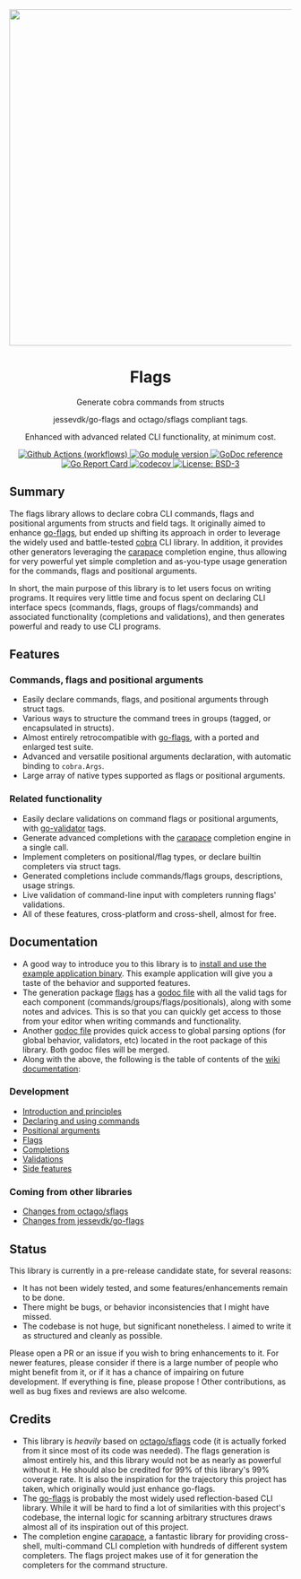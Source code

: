 
<div align="center">
  <a href="https://github.com/reeflective/flags">
    <img alt="" src="" width="600">
  </a>
  <br> <h1> Flags </h1>

  <p>  Generate cobra commands from structs </p>
  <p>  jessevdk/go-flags and octago/sflags compliant tags. </p>
  <p>  Enhanced with advanced related CLI functionality, at minimum cost. </p>
</div>


<!-- Badges -->
<p align="center">
  <a href="https://github.com/reeflective/flags/actions/workflows/go.yml">
    <img src="https://github.com/reeflective/flags/actions/workflows/go.yml/badge.svg?branch=main"
      alt="Github Actions (workflows)" />
  </a>

  <a href="https://github.com/reeflective/flags">
    <img src="https://img.shields.io/github/go-mod/go-version/reeflective/flags.svg"
      alt="Go module version" />
  </a>

  <a href="https://godoc.org/reeflective/go/flags">
    <img src="https://img.shields.io/badge/godoc-reference-blue.svg"
      alt="GoDoc reference" />
  </a>

  <a href="https://goreportcard.com/report/github.com/reeflective/flags">
    <img src="https://goreportcard.com/badge/github.com/reeflective/flags"
      alt="Go Report Card" />
  </a>

  <a href="https://codecov.io/gh/reeflective/flags">
    <img src="https://codecov.io/gh/reeflective/flags/branch/main/graph/badge.svg"
      alt="codecov" />
  </a>

  <a href="https://opensource.org/licenses/BSD-3-Clause">
    <img src="https://img.shields.io/badge/License-BSD_3--Clause-blue.svg"
      alt="License: BSD-3" />
  </a>
</p>


## Summary

The flags library allows to declare cobra CLI commands, flags and positional arguments from structs and field tags.
It originally aimed to enhance [go-flags](https://github.com/jessevdk/go-flags), but ended up shifting its approach in order to leverage the widely 
used and battle-tested [cobra](https://github.com/spf13/cobra) CLI library. In addition, it provides other generators leveraging the [carapace](https://github.com/rsteube/carapace)
completion engine, thus allowing for very powerful yet simple completion and as-you-type usage generation for 
the commands, flags and positional arguments.

In short, the main purpose of this library is to let users focus on writing programs. It requires very little 
time and focus spent on declaring CLI interface specs (commands, flags, groups of flags/commands) and associated 
functionality (completions and validations), and then generates powerful and ready to use CLI programs.


## Features 

### Commands, flags and positional arguments
- Easily declare commands, flags, and positional arguments through struct tags.
- Various ways to structure the command trees in groups (tagged, or encapsulated in structs).
- Almost entirely retrocompatible with [go-flags](https://github.com/jessevdk/go-flags), with a ported and enlarged test suite.
- Advanced and versatile positional arguments declaration, with automatic binding to `cobra.Args`.
- Large array of native types supported as flags or positional arguments.

### Related functionality
- Easily declare validations on command flags or positional arguments, with [go-validator](https://github.com/go-playground/validator) tags.
- Generate advanced completions with the [carapace](https://github.com/rsteube/carapace) completion engine in a single call.
- Implement completers on positional/flag types, or declare builtin completers via struct tags. 
- Generated completions include commands/flags groups, descriptions, usage strings.
- Live validation of command-line input with completers running flags' validations.
- All of these features, cross-platform and cross-shell, almost for free.


## Documentation

- A good way to introduce you to this library is to [install and use the example application binary](https://github.com/reeflective/flags/tree/main/example).
  This example application will give you a taste of the behavior and supported features.
- The generation package [flags](https://github.com/reeflective/flags/tree/main/gen/flags) has a [godoc file](https://github.com/reeflective/flags/tree/main/gen/flags/flags.go) with all the valid tags for each component 
  (commands/groups/flags/positionals), along with some notes and advices. This is so that you can
  quickly get access to those from your editor when writing commands and functionality.
- Another [godoc file](https://github.com/reeflective/flags/flags.go) provides quick access to global parsing options (for global behavior, 
  validators, etc) located in the root package of this library. Both godoc files will be merged.
- Along with the above, the following is the table of contents of the [wiki documentation](https://github.com/reeflective/flags/wiki):

### Development
* [Introduction and principles](https://github.com/reeflective/flags/wiki/Introduction)
* [Declaring and using commands](https://github.com/reeflective/flags/wiki/Commands)
* [Positional arguments](https://github.com/reeflective/flags/wiki/Positionals)
* [Flags](https://github.com/reeflective/flags/wiki/Flags)
* [Completions](https://github.com/reeflective/flags/wiki/Completions)
* [Validations](https://github.com/reeflective/flags/wiki/Validations)
* [Side features](https://github.com/reeflective/flags/wiki/Side-Features)

### Coming from other libraries
* [Changes from octago/sflags](https://github.com/reeflective/flags/wiki/Sflags)
* [Changes from jessevdk/go-flags](https://github.com/reeflective/flags/wiki/Go-Flags)


## Status

This library is currently in a pre-release candidate state, for several reasons:
- It has not been widely tested, and some features/enhancements remain to be done.
- There might be bugs, or behavior inconsistencies that I might have missed.
- The codebase is not huge, but significant nonetheless. I aimed to write it 
  as structured and cleanly as possible.

Please open a PR or an issue if you wish to bring enhancements to it. For newer features, 
please consider if there is a large number of people who might benefit from it, or if it 
has a chance of impairing on future development. If everything is fine, please propose !
Other contributions, as well as bug fixes and reviews are also welcome.


## Credits

- This library is _heavily_ based on [octago/sflags](https://github.com/octago/sflags) code (it is actually forked from it since most of its code was needed).
  The flags generation is almost entirely his, and this library would not be as nearly as powerful without it. He should also
  be credited for 99% of this library's 99% coverage rate. It is also the inspiration for the trajectory this project has taken, 
  which originally would just enhance go-flags.
- The [go-flags](https://github.com/jessevdk/go-flags) is probably the most widely used reflection-based CLI library. While it will be hard to find a lot of 
  similarities with this project's codebase, the internal logic for scanning arbitrary structures draws almost all of its
  inspiration out of this project.
- The completion engine [carapace](https://github.com/rsteube/carapace), a fantastic library for providing cross-shell, multi-command CLI completion with hundreds 
  of different system completers. The flags project makes use of it for generation the completers for the command structure.
